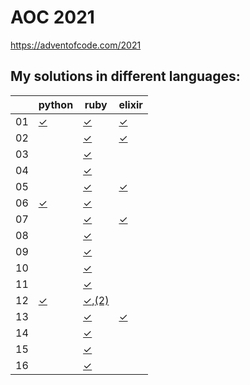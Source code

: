 # AOC 2021

https://adventofcode.com/2021


## My solutions in different languages:

|    | python    | ruby                   | elixir     |
| -  | -         | -                      | -          |
| 01 | [✓][01py] | [✓][01rb]              | [✓][01exs] |
| 02 |           | [✓][02rb]              | [✓][02exs] |
| 03 |           | [✓][03rb]              |            |
| 04 |           | [✓][04rb]              |            |
| 05 |           | [✓][05rb]              | [✓][05exs] |
| 06 | [✓][06py] | [✓][06rb]              |            |
| 07 |           | [✓][07rb]              | [✓][07exs] |
| 08 |           | [✓][08rb]              |            |
| 09 |           | [✓][09rb]              |            |
| 10 |           | [✓][10rb]              |            |
| 11 |           | [✓][11rb]              |            |
| 12 | [✓][12py] | [✓][12rb],[(2)][12rb2] |            |
| 13 |           | [✓][13rb]              | [✓][13exs] |
| 14 |           | [✓][14rb]              |            |
| 15 |           | [✓][15rb]              |            |
| 16 |           | [✓][16rb]              |            |

[01py]:  python/day1.py
[06py]:  python/day6.py
[12py]:  python/day12.py

[01rb]:  ruby/day1.rb
[02rb]:  ruby/day2.rb
[03rb]:  ruby/day3.rb
[04rb]:  ruby/day4.rb
[05rb]:  ruby/day5.rb
[06rb]:  ruby/day6.rb
[07rb]:  ruby/day7.rb
[08rb]:  ruby/day8.rb
[09rb]:  ruby/day9.rb
[10rb]:  ruby/day10.rb
[11rb]:  ruby/day11.rb
[12rb]:  ruby/day12.rb
[12rb2]: ruby/d12-neat.rb
[13rb]:  ruby/day13.rb
[14rb]:  ruby/day14.rb
[15rb]:  ruby/day15.rb
[16rb]:  ruby/day16.rb

[01exs]:  elixir/day1.exs
[02exs]:  elixir/day2.exs
[05exs]:  elixir/day5.exs
[07exs]:  elixir/day7.exs
[13exs]:  elixir/day13.exs

